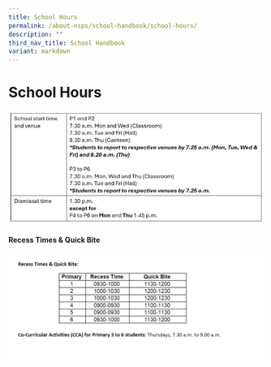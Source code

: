 ```yaml
---
title: School Hours
permalink: /about-nsps/school-handbook/school-hours/
description: ""
third_nav_title: School Handbook
variant: markdown
---
```

School Hours
============

![](/images/School_hours.jpg)

#### Recess Times &amp; Quick Bite 

![](/images/recesstime.png)